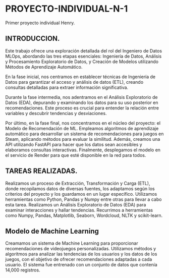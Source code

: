 # PROYECTO-INDIVIDUAL-N-1
Primer proyecto individual Henry.

## INTRODUCCION.
Este trabajo ofrece una exploración detallada del rol del Ingeniero de Datos MLOps, abordando las tres etapas esenciales: Ingeniería de Datos, Análisis y Procesamiento Exploratorio de Datos, y Creación de Modelos utilizando Métodos de Aprendizaje Automático.

En la fase inicial, nos centramos en establecer técnicas de Ingeniería de Datos para garantizar el acceso y análisis de datos (ETL), creando consultas detalladas para extraer información significativa.

Durante la fase intermedia, nos adentramos en el Análisis Exploratorio de Datos (EDA), depurando y examinando los datos para su uso posterior en recomendaciones. Este proceso es crucial para entender la relación entre variables y descubrir tendencias y desviaciones.

Por último, en la fase final, nos concentramos en el núcleo del proyecto: el Modelo de Recomendación de ML. Empleamos algoritmos de aprendizaje automático para desarrollar un sistema de recomendaciones para juegos en Steam, aplicando métodos para evaluar la similitud. Además, creamos una API utilizando FastAPI para hacer que los datos sean accesibles y elaboramos consultas interactivas. Finalmente, desplegamos el modelo en el servicio de Render para que esté disponible en la red para todos.

## TAREAS REALIZADAS.

Realizamos un proceso de Extracción, Transformación y Carga (ETL), donde recopilamos datos de diversas fuentes, los adaptamos según los criterios del proyecto y los guardamos en un lugar específico. Utilizamos herramientas como Python, Pandas y Numpy entre otras para llevar a cabo esta tarea.
Realizamos un Análisis Exploratorio de Datos (EDA) para examinar interacciones y hallar tendencias. Recurrimos a herramientas como Numpy, Pandas, Matplotlib, Seaborn, Wordcloud, NLTK y scikit-learn.

## Modelo de Machine Learning

Creamamos un sistema de Machine Learning para proporcionar recomendaciones de videojuegos personalizadas. Utilizamos métodos y algoritmos para analizar las tendencias de los usuarios y los datos de los juegos, con el objetivo de ofrecer recomendaciones adaptadas a cada usuario. El sistema fue entrenado con un conjunto de datos que contenía 14,000 registros.


